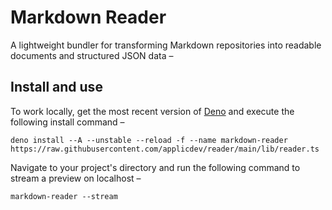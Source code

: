 # Markdown Reader

A lightweight bundler for transforming Markdown repositories into readable documents and structured JSON data –

<!--
## Disclaimer

[...]
-->

## Install and use

To work locally, get the most recent version of [Deno][deon:install] and execute the following install command –

```console
deno install --A --unstable --reload -f --name markdown-reader https://raw.githubusercontent.com/applicdev/reader/main/lib/reader.ts
```

Navigate to your project's directory and run the following command to stream a preview on localhost –

```console
markdown-reader --stream
```

[deon:install]: https://deno.land/manual/getting_started/installation
